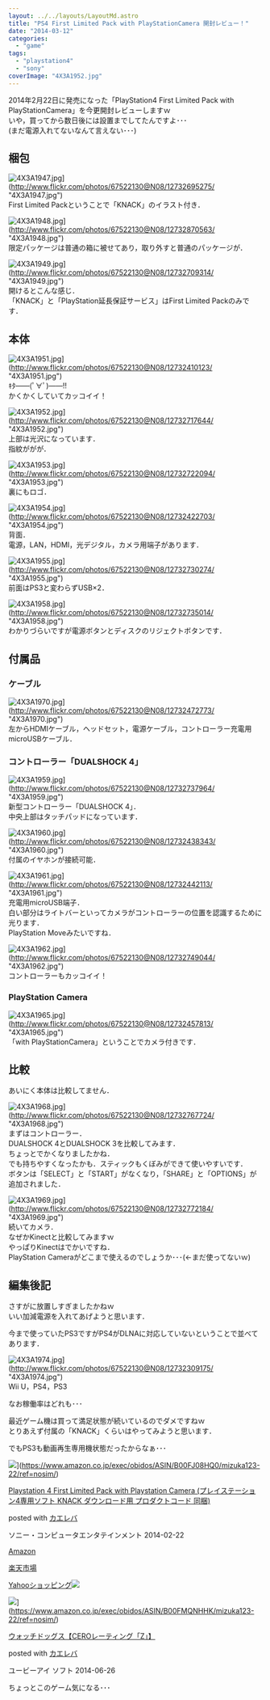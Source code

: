 ```yaml
---
layout: ../../layouts/LayoutMd.astro
title: "PS4 First Limited Pack with PlayStationCamera 開封レビュー！"
date: "2014-03-12"
categories: 
  - "game"
tags: 
  - "playstation4"
  - "sony"
coverImage: "4X3A1952.jpg"
---
```


2014年2月22日に発売になった「PlayStation4 First Limited Pack with PlayStationCamera」を今更開封レビューしますｗ  
いや，買ってから数日後には設置までしてたんですよ･･･  
(まだ電源入れてないなんて言えない･･･)

## 梱包

![4X3A1947.jpg](/archive/images/12732695275_4f876b5cc9_b.jpg)](http://www.flickr.com/photos/67522130@N08/12732695275/ "4X3A1947.jpg")  
First Limited Packということで「KNACK」のイラスト付き．

![4X3A1948.jpg](/archive/images/12732870563_30c2691341_b.jpg)](http://www.flickr.com/photos/67522130@N08/12732870563/ "4X3A1948.jpg")  
限定パッケージは普通の箱に被せてあり，取り外すと普通のパッケージが．

![4X3A1949.jpg](/archive/images/12732709314_6301d12809_b.jpg)](http://www.flickr.com/photos/67522130@N08/12732709314/ "4X3A1949.jpg")  
開けるとこんな感じ．  
「KNACK」と「PlayStation延長保証サービス」はFirst Limited Packのみです．

## 本体

![4X3A1951.jpg](/archive/images/12732410123_f385a93e79_b.jpg)](http://www.flickr.com/photos/67522130@N08/12732410123/ "4X3A1951.jpg")  
ｷﾀ――(ﾟ∀ﾟ)――!!  
かくかくしていてカッコイイ！

![4X3A1952.jpg](/archive/images/12732717644_2f11fd25de_b.jpg)](http://www.flickr.com/photos/67522130@N08/12732717644/ "4X3A1952.jpg")  
上部は光沢になっています．  
指紋ががが．

![4X3A1953.jpg](/archive/images/12732722094_9ca9066995_b.jpg)](http://www.flickr.com/photos/67522130@N08/12732722094/ "4X3A1953.jpg")  
裏にもロゴ．

![4X3A1954.jpg](/archive/images/12732422703_e526155a2d_b.jpg)](http://www.flickr.com/photos/67522130@N08/12732422703/ "4X3A1954.jpg")  
背面．  
電源，LAN，HDMI，光デジタル，カメラ用端子があります．

![4X3A1955.jpg](/archive/images/12732730274_ab52f57c85_b.jpg)](http://www.flickr.com/photos/67522130@N08/12732730274/ "4X3A1955.jpg")  
前面はPS3と変わらずUSB×2．

![4X3A1958.jpg](/archive/images/12732735014_381f0ea807_b.jpg)](http://www.flickr.com/photos/67522130@N08/12732735014/ "4X3A1958.jpg")  
わかりづらいですが電源ボタンとディスクのリジェクトボタンです．

## 付属品

### ケーブル

![4X3A1970.jpg](/archive/images/12732472773_c999e3edec_b.jpg)](http://www.flickr.com/photos/67522130@N08/12732472773/ "4X3A1970.jpg")  
左からHDMIケーブル，ヘッドセット，電源ケーブル，コントローラー充電用microUSBケーブル．

### コントローラー「DUALSHOCK 4」

![4X3A1959.jpg](/archive/images/12732737964_5d6cb34cd8_b.jpg)](http://www.flickr.com/photos/67522130@N08/12732737964/ "4X3A1959.jpg")  
新型コントローラー「DUALSHOCK 4」．  
中央上部はタッチパッドになっています．

![4X3A1960.jpg](/archive/images/12732438343_6dcdcf264e_b.jpg)](http://www.flickr.com/photos/67522130@N08/12732438343/ "4X3A1960.jpg")  
付属のイヤホンが接続可能．

![4X3A1961.jpg](/archive/images/12732442113_2ed84e14b5_b.jpg)](http://www.flickr.com/photos/67522130@N08/12732442113/ "4X3A1961.jpg")  
充電用microUSB端子．  
白い部分はライトバーといってカメラがコントローラーの位置を認識するために光ります．  
PlayStation Moveみたいですね．

![4X3A1962.jpg](/archive/images/12732749044_2fe96ab251_b.jpg)](http://www.flickr.com/photos/67522130@N08/12732749044/ "4X3A1962.jpg")  
コントローラーもカッコイイ！

### PlayStation Camera

![4X3A1965.jpg](/archive/images/12732457813_e95aef729c_b.jpg)](http://www.flickr.com/photos/67522130@N08/12732457813/ "4X3A1965.jpg")  
「with PlayStationCamera」ということでカメラ付きです．

## 比較

あいにく本体は比較してません．

![4X3A1968.jpg](/archive/images/12732767724_b598732080_b.jpg)](http://www.flickr.com/photos/67522130@N08/12732767724/ "4X3A1968.jpg")  
まずはコントローラー．  
DUALSHOCK 4とDUALSHOCK 3を比較してみます．  
ちょっとでかくなりましたかね．  
でも持ちやすくなったかも．スティックもくぼみができて使いやすいです．  
ボタンは「SELECT」と「START」がなくなり，「SHARE」と「OPTIONS」が追加されました．

![4X3A1969.jpg](/archive/images/12732772184_42547a6f67_b.jpg)](http://www.flickr.com/photos/67522130@N08/12732772184/ "4X3A1969.jpg")  
続いてカメラ．  
なぜかKinectと比較してみますｗ  
やっぱりKinectはでかいですね．  
PlayStation Cameraがどこまで使えるのでしょうか･･･(←まだ使ってないｗ)

## 編集後記

さすがに放置しすぎましたかねｗ  
いい加減電源を入れてあげようと思います．

今まで使っていたPS3ですがPS4がDLNAに対応していないということで並べてあります．

![4X3A1974.jpg](/archive/images/12732309175_9aa3b771ba_b.jpg)](http://www.flickr.com/photos/67522130@N08/12732309175/ "4X3A1974.jpg")  
Wii U，PS4，PS3

なお稼働率はどれも･･･

最近ゲーム機は買って満足状態が続いているのでダメですねｗ  
とりあえず付属の「KNACK」くらいはやってみようと思います．

でもPS3も動画再生専用機状態だったからなぁ･･･

![](/archive/images/51V5KFrLcdL._SL160_.jpg)](https://www.amazon.co.jp/exec/obidos/ASIN/B00FJ08HQ0/mizuka123-22/ref=nosim/)

[Playstation 4 First Limited Pack with Playstation Camera (プレイステーション4専用ソフト KNACK ダウンロード用 プロダクトコード 同梱)](https://www.amazon.co.jp/exec/obidos/ASIN/B00FJ08HQ0/mizuka123-22/ref=nosim/)

posted with [カエレバ](http://kaereba.com)

ソニー・コンピュータエンタテインメント 2014-02-22

[Amazon](http://www.amazon.co.jp/gp/search?keywords=Playstation%204%20First%20Limited%20Pack%20with%20Playstation&__mk_ja_JP=%83J%83%5E%83J%83i&tag=mizuka123-22 "アマゾン")

[楽天市場](http://hb.afl.rakuten.co.jp/hgc/032b53ee.4b34c5ee.0f4a541e.f440145e/?pc=http%3A%2F%2Fsearch.rakuten.co.jp%2Fsearch%2Fmall%2FPlaystation%25204%2520First%2520Limited%2520Pack%2520with%2520Playstation%2F-%2Ff.1-p.1-s.1-sf.0-st.A-v.2%3Fx%3D0%26scid%3Daf_ich_link_urltxt%26m%3Dhttp%3A%2F%2Fm.rakuten.co.jp%2F "楽天市場")

[Yahooショッピング![](//ad.jp.ap.valuecommerce.com/servlet/gifbanner?sid=3066752&pid=881990642)](//ck.jp.ap.valuecommerce.com/servlet/referral?sid=3066752&pid=881990642&vc_url=http%3A%2F%2Fshopping.search.yahoo.co.jp%2Fsearch%3FuIv%3Don%26ei%3DUTF-8%26tab_ex%3Dcommerce%26slider%3D0%26va%3DPlaystation%25204%2520First%2520Limited%2520Pack%2520with%2520Playstation "Yahooショッピング")

![](/archive/images/51jyZGuj5CL._SL160_.jpg)](https://www.amazon.co.jp/exec/obidos/ASIN/B00FMQNHHK/mizuka123-22/ref=nosim/)

[ウォッチドッグス【CEROレーティング「Z」】](https://www.amazon.co.jp/exec/obidos/ASIN/B00FMQNHHK/mizuka123-22/ref=nosim/)

posted with [カエレバ](http://kaereba.com)

ユービーアイ ソフト 2014-06-26

ちょっとこのゲーム気になる･･･
